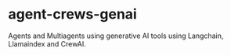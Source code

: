 # agent-crews-genai
Agents and Multiagents using generative AI tools using Langchain, Llamaindex and CrewAI.
